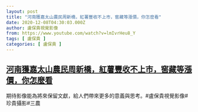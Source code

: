 ```yaml
---
layout: post
title: "河南獲嘉太山農民周新橋，紅薯豐收不上市，窖藏等漲價，你怎麼看"
date: 2020-12-08T04:30:03.000Z
author: 盧保貴視覺影像
from: https://www.youtube.com/watch?v=lmIvrHeu8_Y
tags: [ 盧保貴 ]
categories: [ 盧保貴 ]
---
```

<!--1607401803000-->
[河南獲嘉太山農民周新橋，紅薯豐收不上市，窖藏等漲價，你怎麼看](https://www.youtube.com/watch?v=lmIvrHeu8_Y)
------

<div>
期待影像能為將來保留文獻，給人們帶來更多的意義與思考。#盧保貴視覺影像#珍貴攝影#三農
</div>
